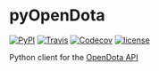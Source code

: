 
# pyOpenDota
[![PyPI](https://img.shields.io/pypi/v/opendota.svg?style=flat-square)](https://pypi.python.org/pypi/opendota) [![Travis](https://img.shields.io/travis/anindyaspaul/pyOpenDota.svg?style=flat-square)](https://travis-ci.org/anindyaspaul/pyOpenDota) [![Codecov](https://img.shields.io/codecov/c/github/anindyaspaul/pyOpenDota.svg?style=flat-square)](https://codecov.io/gh/anindyaspaul/pyOpenDota) [![license](https://img.shields.io/github/license/anindyaspaul/pyOpenDota.svg?style=flat-square)](https://github.com/anindyaspaul/pyOpenDota/blob/master/LICENSE)  

Python client for the [OpenDota API](https://www.opendota.com)
